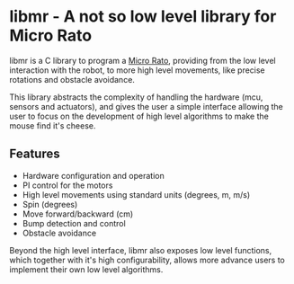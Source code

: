 # libmr - A not so low level library for Micro Rato

libmr is a C library to program a [Micro Rato], providing from the low level
interaction with the robot, to more high level movements, like precise
rotations and obstacle avoidance.

This library abstracts the complexity of handling the hardware (mcu, sensors and
actuators), and gives the user a simple interface allowing the user to focus
on the development of high level algorithms to make the mouse find it's cheese.

## Features
 - Hardware configuration and operation
 - PI control for the motors
 - High level movements using standard units (degrees, m, m/s)
  - Spin (degrees)
  - Move forward/backward (cm)
 - Bump detection and control
 - Obstacle avoidance

Beyond the high level interface, libmr also exposes low level functions, which
together with it's high configurability, allows more advance users to implement
their own low level algorithms.


  [micro rato]: (http://microrato.ua.pt)
